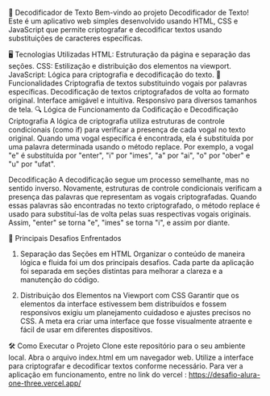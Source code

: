 📜 Decodificador de Texto
Bem-vindo ao projeto Decodificador de Texto! Este é um aplicativo web simples desenvolvido usando HTML, CSS e JavaScript que permite criptografar e decodificar textos usando substituições de caracteres específicas.

🖥️ Tecnologias Utilizadas
HTML: Estruturação da página e separação das seções.
CSS: Estilização e distribuição dos elementos na viewport.
JavaScript: Lógica para criptografia e decodificação do texto.
🚀 Funcionalidades
Criptografia de textos substituindo vogais por palavras específicas.
Decodificação de textos criptografados de volta ao formato original.
Interface amigável e intuitiva.
Responsivo para diversos tamanhos de tela.
🔍 Lógica de Funcionamento da Codificação e Decodificação
Criptografia
A lógica de criptografia utiliza estruturas de controle condicionais (como if) para verificar a presença de cada vogal no texto original. Quando uma vogal específica é encontrada, ela é substituída por uma palavra determinada usando o método replace. Por exemplo, a vogal "e" é substituída por "enter", "i" por "imes", "a" por "ai", "o" por "ober" e "u" por "ufat".

Decodificação
A decodificação segue um processo semelhante, mas no sentido inverso. Novamente, estruturas de controle condicionais verificam a presença das palavras que representam as vogais criptografadas. Quando essas palavras são encontradas no texto criptografado, o método replace é usado para substituí-las de volta pelas suas respectivas vogais originais. Assim, "enter" se torna "e", "imes" se torna "i", e assim por diante.

🎯 Principais Desafios Enfrentados
1. Separação das Seções em HTML
Organizar o conteúdo de maneira lógica e fluida foi um dos principais desafios. Cada parte da aplicação foi separada em seções distintas para melhorar a clareza e a manutenção do código.

2. Distribuição dos Elementos na Viewport com CSS
Garantir que os elementos da interface estivessem bem distribuídos e fossem responsivos exigiu um planejamento cuidadoso e ajustes precisos no CSS. A meta era criar uma interface que fosse visualmente atraente e fácil de usar em diferentes dispositivos.

🛠️ Como Executar o Projeto
Clone este repositório para o seu ambiente local.
Abra o arquivo index.html em um navegador web.
Utilize a interface para criptografar e decodificar textos conforme necessário. 
Para ver a aplicação em funcionamento, entre no link do vercel : https://desafio-alura-one-three.vercel.app/


